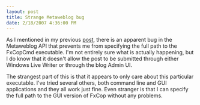 ```yaml
---
layout: post
title: Strange Metaweblog bug
date: 2/18/2007 4:36:00 PM
---
```


As I mentioned in my previous [post](http://geekswithblogs.net/sdorman/archive/2007/02/18/106630.aspx), there is an apparent bug in the Metaweblog API that prevents me from specifying the full path to the FxCopCmd executable. I'm not entirely sure what is actually happening, but I do know that it doesn't allow the post to be submitted through either Windows Live Writer or through the blog Admin UI.

The strangest part of this is that it appears to only care about this particular executable. I've tried several others, both command line and GUI applications and they all work just fine. Even stranger is that I can specify the full path to the GUI version of FxCop without any problems.
